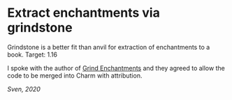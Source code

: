 # Extract enchantments via grindstone

Grindstone is a better fit than anvil for extraction of enchantments to a book.  Target: 1.16

I spoke with the author of [Grind Enchantments](https://www.curseforge.com/minecraft/mc-mods/grind-enchantments) and they agreed to allow the code to be merged into Charm with attribution.


*Sven, 2020*
